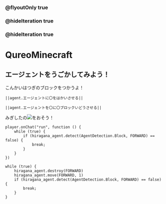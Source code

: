 ### @flyoutOnly true
### @hideIteration true
### @hideIteration true
# QureoMinecraft

## エージェントをうごかしてみよう！

こんかいはつぎのブロックをつかうよ！

``||agent.エージェントに〇をはかいさせる||``

``||agent.エージェントを〇に〇ブロックいどうさせる||``

みぎしたの![](https://raw.githubusercontent.com/camp-minecraft/TechkidsCampTutorial/master/images/playbutton.png)をおそう！

```template
player.onChat("run", function () {
    while (true) {
        if (hiragana_agent.detect(AgentDetection.Block, FORWARD) == false) {
            break;
        }
    }
})
```

```ghost
while (true) {
    hiragana_agent.destroy(FORWARD)
    hiragana_agent.move(FORWARD, 1)
    if (hiragana_agent.detect(AgentDetection.Block, FORWARD) == false) {
        break;
    }
}
```
